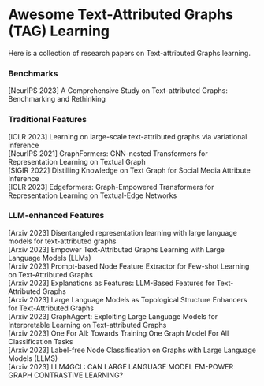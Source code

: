 # Awesome Text-Attributed Graphs (TAG) Learning 

Here is a collection of research papers on Text-attributed Graphs learning.


### Benchmarks
[NeurIPS 2023] A Comprehensive Study on Text-attributed Graphs: Benchmarking and Rethinking  

### Traditional Features
[ICLR 2023] Learning on large-scale text-attributed graphs via variational inference  
[NeurIPS 2021] GraphFormers: GNN-nested Transformers for Representation Learning on Textual Graph  
[SIGIR 2022] Distilling Knowledge on Text Graph for Social Media Attribute Inference  
[ICLR 2023] Edgeformers: Graph-Empowered Transformers for Representation Learning on Textual-Edge Networks  

### LLM-enhanced Features
[Arxiv 2023] Disentangled representation learning with large language models for text-attributed graphs  
[Arxiv 2023] Empower Text-Attributed Graphs Learning with Large Language Models (LLMs)  
[Arxiv 2023] Prompt-based Node Feature Extractor for Few-shot Learning on Text-Attributed Graphs  
[Arxiv 2023] Explanations as Features: LLM-Based Features for Text-Attributed Graphs  
[Arxiv 2023] Large Language Models as Topological Structure Enhancers for Text-Attributed Graphs  
[Arxiv 2023] GraphAgent: Exploiting Large Language Models for Interpretable Learning on Text-attributed Graphs  
[Arxiv 2023] One For All: Towards Training One Graph Model For All Classification Tasks  
[Arxiv 2023] Label-free Node Classification on Graphs with Large Language Models (LLMS)  
[Arxiv 2023] LLM4GCL: CAN LARGE LANGUAGE MODEL EM-POWER GRAPH CONTRASTIVE LEARNING?  



